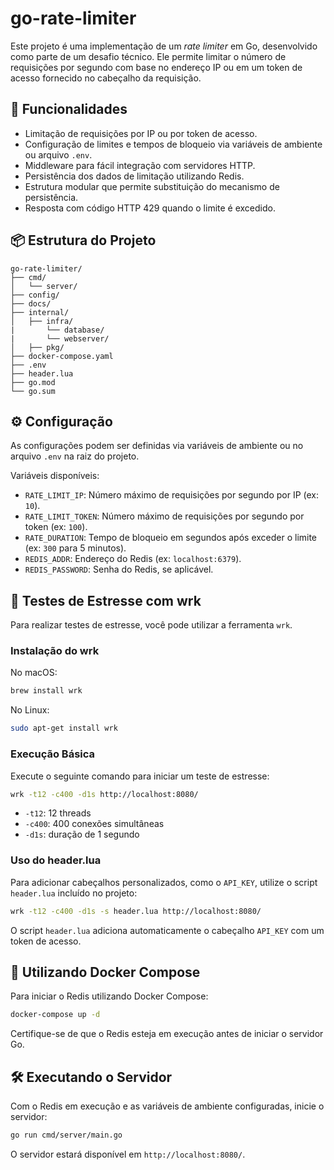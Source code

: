 
# go-rate-limiter

Este projeto é uma implementação de um *rate limiter* em Go, desenvolvido como parte de um desafio técnico. Ele permite limitar o número de requisições por segundo com base no endereço IP ou em um token de acesso fornecido no cabeçalho da requisição.

## 🚀 Funcionalidades

- Limitação de requisições por IP ou por token de acesso.
- Configuração de limites e tempos de bloqueio via variáveis de ambiente ou arquivo `.env`.
- Middleware para fácil integração com servidores HTTP.
- Persistência dos dados de limitação utilizando Redis.
- Estrutura modular que permite substituição do mecanismo de persistência.
- Resposta com código HTTP 429 quando o limite é excedido.

## 📦 Estrutura do Projeto

```
go-rate-limiter/
├── cmd/
│   └── server/         
├── config/  
├── docs/             
├── internal/
│   ├── infra/
|       └── database/
|       └── webserver/
│   ├── pkg/      
├── docker-compose.yaml
├── .env           
├── header.lua
├── go.mod
└── go.sum
```

## ⚙️ Configuração

As configurações podem ser definidas via variáveis de ambiente ou no arquivo `.env` na raiz do projeto.

Variáveis disponíveis:

- `RATE_LIMIT_IP`: Número máximo de requisições por segundo por IP (ex: `10`).
- `RATE_LIMIT_TOKEN`: Número máximo de requisições por segundo por token (ex: `100`).
- `RATE_DURATION`: Tempo de bloqueio em segundos após exceder o limite (ex: `300` para 5 minutos).
- `REDIS_ADDR`: Endereço do Redis (ex: `localhost:6379`).
- `REDIS_PASSWORD`: Senha do Redis, se aplicável.

## 🧪 Testes de Estresse com wrk

Para realizar testes de estresse, você pode utilizar a ferramenta `wrk`.

### Instalação do wrk

No macOS:

```bash
brew install wrk
```

No Linux:

```bash
sudo apt-get install wrk
```

### Execução Básica

Execute o seguinte comando para iniciar um teste de estresse:

```bash
wrk -t12 -c400 -d1s http://localhost:8080/
```

- `-t12`: 12 threads
- `-c400`: 400 conexões simultâneas
- `-d1s`: duração de 1 segundo

### Uso do header.lua

Para adicionar cabeçalhos personalizados, como o `API_KEY`, utilize o script `header.lua` incluído no projeto:

```bash
wrk -t12 -c400 -d1s -s header.lua http://localhost:8080/
```

O script `header.lua` adiciona automaticamente o cabeçalho `API_KEY` com um token de acesso.

## 🐳 Utilizando Docker Compose

Para iniciar o Redis utilizando Docker Compose:

```bash
docker-compose up -d
```

Certifique-se de que o Redis esteja em execução antes de iniciar o servidor Go.

## 🛠️ Executando o Servidor

Com o Redis em execução e as variáveis de ambiente configuradas, inicie o servidor:

```bash
go run cmd/server/main.go
```

O servidor estará disponível em `http://localhost:8080/`.